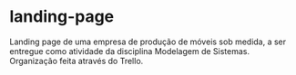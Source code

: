 # landing-page
Landing page de uma empresa de produção de móveis sob medida, a ser entregue como atividade da disciplina Modelagem de Sistemas. Organização feita através do Trello.
